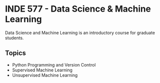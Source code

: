# INDE 577 - Data Science & Machine Learning

Data Science and Machine Learning is an introductory course for graduate students.

## Topics

* Python Programming and Version Control
* Supervised Machine Learning
* Unsupervised Machine Learning